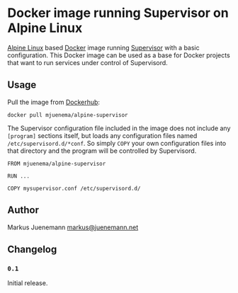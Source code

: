 # Docker image running Supervisor on Alpine Linux

[Alpine Linux](https://alpinelinux.org/) based [Docker](https://www.docker.com/) image running [Supervisor](http://supervisord.org/) with a basic configuration. This Docker image can be used as a base for Docker projects that want to run services under control of Supervisord.

## Usage

Pull the image from [Dockerhub]():

```
docker pull mjuenema/alpine-supervisor
```

The Supervisor configuration file included in the image does not include any `[program]` sections itself, but loads any configuration files named `/etc/supervisord.d/*conf`. So simply `COPY` your own configuration files into that directory and the program will be controlled by Supervisord.

```
FROM mjuenema/alpine-supervisor

RUN ...

COPY mysupervisor.conf /etc/supervisord.d/
```

## Author

Markus Juenemann <markus@juenemann.net>

## Changelog

### `0.1`

Initial release.
